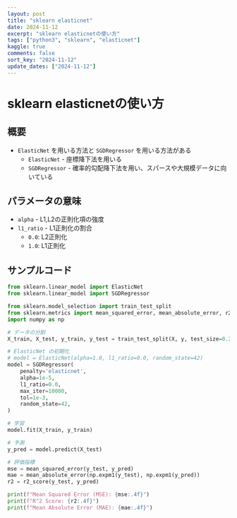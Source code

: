 ```yaml
---
layout: post
title: "sklearn elasticnet"
date: 2024-11-12
excerpt: "sklearn elasticnetの使い方"
tags: ["python3", "sklearn", "elasticnet"]
kaggle: true
comments: false
sort_key: "2024-11-12"
update_dates: ["2024-11-12"]
---
```


# sklearn elasticnetの使い方

## 概要
 - `ElasticNet` を用いる方法と `SGDRegressor` を用いる方法がある
   - `ElasticNet` - 座標降下法を用いる
   - `SGDRegressor` - 確率的勾配降下法を用い、スパースや大規模データに向いている

## パラメータの意味
 - `alpha` - L1,L2の正則化項の強度
 - `l1_ratio` - L1正則化の割合
   - `0.0`: L2正則化
   - `1.0`: L1正則化

## サンプルコード

```python
from sklearn.linear_model import ElasticNet
from sklearn.linear_model import SGDRegressor

from sklearn.model_selection import train_test_split
from sklearn.metrics import mean_squared_error, mean_absolute_error, r2_score
import numpy as np

# データの分割
X_train, X_test, y_train, y_test = train_test_split(X, y, test_size=0.2, random_state=42)

# ElasticNet の初期化
# model = ElasticNet(alpha=1.0, l1_ratio=0.0, random_state=42)
model = SGDRegressor(
    penalty='elasticnet',
    alpha=1e-5,
    l1_ratio=0.0,
    max_iter=10000,
    tol=1e-3,
    random_state=42,
)

# 学習
model.fit(X_train, y_train)

# 予測
y_pred = model.predict(X_test)

# 評価指標
mse = mean_squared_error(y_test, y_pred)
mae = mean_absolute_error(np.expm1(y_test), np.expm1(y_pred))
r2 = r2_score(y_test, y_pred)

print(f"Mean Squared Error (MSE): {mse:.4f}")
print(f"R^2 Score: {r2:.4f}")
print(f"Mean Absolute Error (MAE): {mae:.4f}")
```
